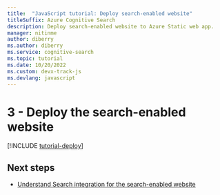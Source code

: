 ```yaml
---
title:  "JavaScript tutorial: Deploy search-enabled website"
titleSuffix: Azure Cognitive Search
description: Deploy search-enabled website to Azure Static web app.
manager: nitinme
author: diberry
ms.author: diberry
ms.service: cognitive-search
ms.topic: tutorial
ms.date: 10/20/2022
ms.custom: devx-track-js
ms.devlang: javascript
---
```


# 3 - Deploy the search-enabled website

[!INCLUDE [tutorial-deploy](includes/tutorial-add-search-website-create-app.md)]

## Next steps

* [Understand Search integration for the search-enabled website](tutorial-javascript-search-query-integration.md)
